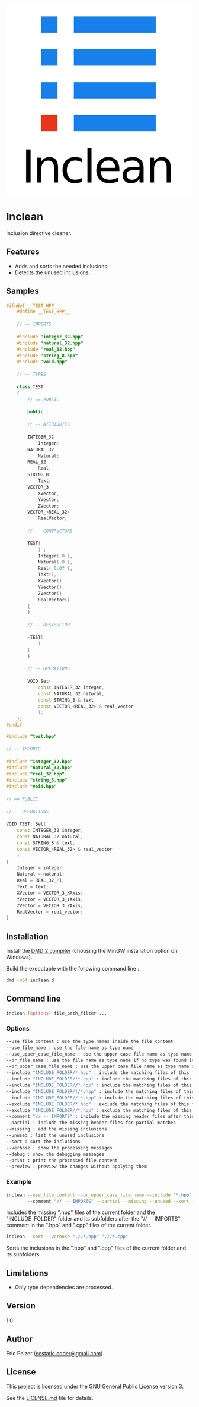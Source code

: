 ![](https://github.com/senselogic/INCLEAN/blob/master/LOGO/inclean.png)

# Inclean

Inclusion directive cleaner.

## Features

* Adds and sorts the needed inclusions.
* Detects the unused inclusions.

## Samples

```c++
#ifndef __TEST_HPP__
    #define __TEST_HPP__

    // -- IMPORTS

    #include "integer_32.hpp"
    #include "natural_32.hpp"
    #include "real_32.hpp"
    #include "string_8.hpp"
    #include "void.hpp"

    // -- TYPES

    class TEST
    {
        // == PUBLIC

        public :

        // -- ATTRIBUTES

        INTEGER_32
            Integer;
        NATURAL_32
            Natural;
        REAL_32
            Real;
        STRING_8
            Text;
        VECTOR_3
            XVector,
            YVector,
            ZVector;
        VECTOR_<REAL_32>
            RealVector;

        // -- CONTRUCTORS

        TEST(
            ) :
            Integer( 0 ),
            Natural( 0 ),
            Real( 0.0f ),
            Text(),
            XVector(),
            YVector(),
            ZVector(),
            RealVector()
        {
        }

        // -- DESTRUCTOR

        ~TEST(
            )
        {
        }

        // -- OPERATIONS

        VOID Set(
            const INTEGER_32 integer,
            const NATURAL_32 natural,
            const STRING_8 & text,
            const VECTOR_<REAL_32> & real_vector
            );
    };
#endif
```

```c++
#include "test.hpp"

// -- IMPORTS

#include "integer_32.hpp"
#include "natural_32.hpp"
#include "real_32.hpp"
#include "string_8.hpp"
#include "void.hpp"

// == PUBLIC

// -- OPERATIONS

VOID TEST::Set(
    const INTEGER_32 integer,
    const NATURAL_32 natural,
    const STRING_8 & text,
    const VECTOR_<REAL_32> & real_vector
    )
{
    Integer = integer;
    Natural = natural;
    Real = REAL_32_Pi;
    Text = text;
    XVector = VECTOR_3_XAxis;
    YVector = VECTOR_3_YAxis;
    ZVector = VECTOR_3_ZAxis;
    RealVector = real_vector;
}
```

## Installation

Install the [DMD 2 compiler](https://dlang.org/download.html) (choosing the MinGW installation option on Windows).

Build the executable with the following command line :

```bash
dmd -m64 inclean.d
```

## Command line

```bash
inclean [options] file_path_filter ...
```

### Options

```bash
--use_file_content : use the type names inside the file content
--use_file_name : use the file name as type name
--use_upper_case_file_name : use the upper case file name as type name
--or_file_name : use the file name as type name if no type was found inside the file content
--or_upper_case_file_name : use the upper case file name as type name if no type was found inside the file content
--include "INCLUDE_FOLDER/*.hpp" : include the matching files of this folder using their full path
--include "INCLUDE_FOLDER/!*.hpp" : include the matching files of this folder without their path
--include "INCLUDE_FOLDER//*.hpp" : include the matching files of this folder and its subfolders using their full path
--include "INCLUDE_FOLDER/!/*.hpp" : include the matching files of this folder and its subfolders using their relative path
--include "INCLUDE_FOLDER//!*.hpp" : include the matching files of this folder and its subfolders without their path
--exclude "INCLUDE_FOLDER/*.hpp" : exclude the matching files of this folder
--exclude "INCLUDE_FOLDER//*.hpp" : exclude the matching files of this folder and its subfolders
--comment "// -- IMPORTS" : include the missing header files after this comment
--partial : include the missing header files for partial matches
--missing : add the missing inclusions
--unused : list the unused inclusions
--sort : sort the inclusions
--verbose : show the processing messages
--debug : show the debugging messages
--print : print the processed file content
--preview : preview the changes without applying them
```

### Example

```bash
inclean --use_file_content --or_upper_case_file_name --include "*.hpp" --include "INCLUDE_FOLDER/!/*.hpp"
        --comment "// -- IMPORTS" --partial --missing --unused --sort --verbose --print --preview "*.hpp" "*.cpp"
```

Includes the missing ".hpp" files of the current folder and the "INCLUDE_FOLDER" folder and its subfolders
after the "// -- IMPORTS" comment in the ".hpp" and ".cpp" files of the current folder.

```bash
inclean --sort --verbose ".//*.hpp" ".//*.cpp"
```

Sorts the inclusions in the ".hpp" and ".cpp" files of the current folder and its subfolders.

## Limitations

* Only type dependencies are processed.

## Version

1.0

## Author

Eric Pelzer (ecstatic.coder@gmail.com).

## License

This project is licensed under the GNU General Public License version 3.

See the [LICENSE.md](LICENSE.md) file for details.
